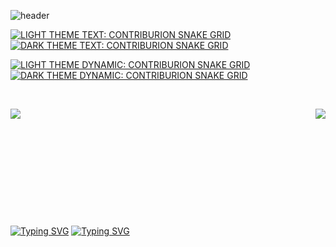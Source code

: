 
![header](https://capsule-render.vercel.app/api?type=waving&color=0:ff0000,100:004bc4&fontColor=FFFFFF&height=256&section=header&text=Hello%20World!&fontSize=75&animation=fadeIn&fontAlignY=35&desc=Welcome%20to%20my%20GitHub%20profile!%20Put%20stars,%20fork%20and%20contribute!&descAlignY=51&descAlign=62)

<!-- TEXT: CONTRIBURION SNAKE GRID 
<picture>
 <source media="(prefers-color-scheme: dark)" srcset="SnakeGridWG.png" />
  
 <source media="(prefers-color-scheme: light)" srcset="SnakeGrid3.png" />

 <img alt="github contribution grid snake animation" src="SnakeGrid3.png" /> 
</picture>
-->

[![LIGHT THEME TEXT: CONTRIBURION SNAKE GRID](https://raw.githubusercontent.com/UniverTime/UniverTime/master/SnakeGrid3.png#gh-light-mode-only)](https://raw.githubusercontent.com/UniverTime/UniverTime/master/SnakeGrid3.png#gh-light-mode-only)
[![DARK THEME TEXT: CONTRIBURION SNAKE GRID](https://raw.githubusercontent.com/UniverTime/UniverTime/master/SnakeGridWG.png#gh-dark-mode-only)](https://raw.githubusercontent.com/UniverTime/UniverTime/master/SnakeGridWG.png#gh-dark-mode-only)

<!-- DYNAMIC: CONTRIBURION SNAKE GRID 
<picture>
  <source media="(prefers-color-scheme: dark)" srcset="https://github.com/UniverTime/MySelf/blob/output/github-contribution-grid-snake-dark.svg" />
  
  <source media="(prefers-color-scheme: light)" srcset="https://github.com/UniverTime/MySelf/blob/output/github-contribution-grid-snake.svg" />
 
  <img alt="github contribution grid snake animation" src="https://raw.githubusercontent.com/UniverTime/MySelf/output/github-contribution-grid-snake.svg" />
</picture> 
-->

[![LIGHT THEME DYNAMIC: CONTRIBURION SNAKE GRID](https://raw.githubusercontent.com/UniverTime/UniverTime/d2ea193c36e7bb299f08f1d31e81c928338b9da5/github-contribution-grid-snake.svg#gh-light-mode-only)](https://raw.githubusercontent.com/UniverTime/UniverTime/d2ea193c36e7bb299f08f1d31e81c928338b9da5/github-contribution-grid-snake.svg#gh-light-mode-only)
[![DARK THEME DYNAMIC: CONTRIBURION SNAKE GRID](https://raw.githubusercontent.com/UniverTime/UniverTime/d2ea193c36e7bb299f08f1d31e81c928338b9da5/github-contribution-grid-snake-dark.svg#gh-dark-mode-only)](https://raw.githubusercontent.com/UniverTime/UniverTime/d2ea193c36e7bb299f08f1d31e81c928338b9da5/github-contribution-grid-snake-dark.svg#gh-dark-mode-only)

<!-- [![GitHub stats](https://github-readme-stats.vercel.app/api?username=UniverTime&show_icons=true&bg_color=DEG,000000,800000&text_color=FFFFFF&border_radius=14&ring_color=79ff97&title_color=FFFFFF&icon_color=79ff97)](https://github.com/anuraghazra/github-readme-stats) -->

<!-- [![Top Langs](https://github-readme-stats.vercel.app/api/top-langs/?username=UniverTime&langs_count=10&bg_color=DEG,000000,800000&text_color=FFFFFF&border_radius=14&title_color=FFFFFF)](https://github.com/anuraghazra/github-readme-stats)\ -->
\
<a href="https://github.com/anuraghazra/github-readme-stats">
  
  <img align="left" src="https://github-readme-stats.vercel.app/api?username=UniverTime&show_icons=true&bg_color=DEG,000000,800000&text_color=FFFFFF&border_radius=14&ring_color=79ff97&title_color=FFFFFF&icon_color=79ff97" />

</a>

<a href="https://github.com/anuraghazra/github-readme-stats">
  
  <img align="right" src="https://github-readme-stats.vercel.app/api/top-langs/?username=UniverTime&langs_count=10&bg_color=DEG,000000,800000&text_color=FFFFFF&border_radius=14&title_color=FFFFFF" />

</a>

\
\
\
\
\
\
\
\
\
\
\
[![Typing SVG](https://readme-typing-svg.herokuapp.com?font=Fira+Code&pause=2000&color=800000&center=true&vCenter=true&multiline=true&width=500&lines=I+am+formatting+your+disk!+See+you+soon!#gh-light-mode-only)](https://git.io/typing-svg#gh-light-mode-only)
[![Typing SVG](https://readme-typing-svg.herokuapp.com?font=Fira+Code&pause=2000&color=79FF97&center=true&vCenter=true&multiline=true&width=500&lines=I+am+formatting+your+disk!+See+you+soon!#gh-dark-mode-only)](https://git.io/typing-svg#gh-dark-mode-only)
